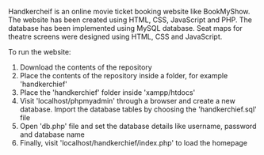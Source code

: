 Handkercheif is an online movie ticket booking website like BookMyShow. The website has been created using HTML, CSS, JavaScript and PHP. The database has been implemented using MySQL database. Seat maps for theatre screens were designed using HTML, CSS and JavaScript.

To run the website:
1) Download the contents of the repository
2) Place the contents of the repository inside a folder, for example 'handkerchief'
3) Place the 'handkerchief' folder inside 'xampp/htdocs'
4) Visit 'localhost/phpmyadmin' through a browser and create a new database. Import the database tables by choosing the 'handkerchief.sql' file
5) Open 'db.php' file and set the database details like username, password and database name
6) Finally, visit 'localhost/handkerchief/index.php' to load the homepage

